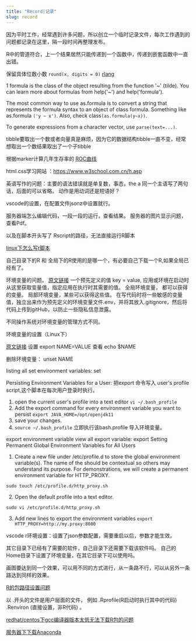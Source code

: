 ```yaml
---
title: "Record|记录"
slug: record
---
```


因为平时工作，经常遇到许多问题，所以创立一个临时记录文件，每次工作遇到的问题都记录在这里，隔一段时间再整理发布。

R中的管道符合，上一个结果居然只能传递到一个函数中，传递到嵌套函数中一直出错。

保留具体位数小数
`round(x, digits = 0)`
[rlang](https://r-lang.com/r-round/)


1
 formula is the class of the object resulting from the function '~' (tilde). You can learn more about formulas from help('~') and help('formula').

The most common way to use as.formula is to convert a string that represents the formula syntax to an object of class formula. Something like as.formula `('y ~ x')`. Also, check class`(as.formula(y~x))`.

To generate expressions from a character vector, use `parse(text=...)`.

tibble要取出一个数或者向量真是麻烦，因为它的数据结构tibble一直不变，经常想取出一个数结果取出了一个子tibble

根据marker计算几年生存率的 [ROC曲线](https://rpubs.com/IL2/513264)

html.css学习网站 ：https://www.w3school.com.cn/h.asp

英语写作的问题：主要的语法错误就是单复数，事态，the a
同一个主语写了两句话，后面的可以省略。
动作是用动词还是短语好？


vscode的设置，在配置文件jsonz中设置就行。


服务器端怎么编辑代码，一段一段的运行，查看结果。
服务器的图片显示问题，查看Pdf。

以及在脚本开头写了 Rscript的路径，无法直接运行R脚本

[linux下怎么写r脚本](http://www.cureffi.org/2014/01/15/running-r-batch-mode-linux/)

自己目录下的R 和 全局下的R使用的是哪一个，有必要自己下载一个R,如果全局已经有了。


环境变量的问题。 
[原文链接](https://medium.com/chingu/an-introduction-to-environment-variables-and-how-to-use-them-f602f66d15fa)
一个预先定义的值 key = value, 应用或环境在启动时从这里获取变量值，指定应用在执行时其需要的值。
全局环境变量， 都可以获得的变量。 局部环境变量，某些可以获得这些值。
在写代码时将一些敏感的变量值，独立出来作为预先定义的环境变量文件.env，并将其放入.gitignore，然后将代码上传到gitHub，以防止一些隐私信息泄露。

不同操作系统对环境变量的管理方式不同。

环境变量的设置（Linux下）

[原文链接](https://www.serverlab.ca/tutorials/linux/administration-linux/how-to-set-environment-variables-in-linux/)
设置
export NAME=VALUE
查看 echo $NAME

删除环境变量： unset NAME

listing all set environment variables: set


Persisting Environment Variables for a User: 
把export 命令写入 user's profile script,这个脚本在每次用户登录时执行。

1. open the current user's profile into a text editor
`vi ~/.bash_profile`
2. Add the export command for every environment variable you want to persist
`export JAVA_HOME=/opt/openjdk11`
3. save your changes.
4. `source ~/.bash_profile` 立即执行该bash.profile 导入环境变量。

export environment variable 
view all export variable: export 
Setting Permanent Global Environment Variables for All Users
1. Create a new file under /etc/profile.d to store the global environment variable(s). The name of the should be contextual so others may understand its purpose. For demonstrations, we will create a permanent environment variable for HTTP_PROXY.

`sudo touch /etc/profile.d/http_proxy.sh`

2. Open the default profile into a text editor.

`sudo vi /etc/profile.d/http_proxy.sh`

3. Add new lines to export the environment variables
`export HTTP_PROXY=http://my.proxy:8080`


vscode r环境设置：设置了json参数配置，需要重启以后，参数才能生效。

其它目录下已经有了需要的软件，自己目录下还需要下载该软件吗。
自己的Home目录下设置了环境变量，在其它目录下可以使用吗。

画图要达到同一个效果，可以用不同的方式进行，从一条路不行，可以从另外一条路达到同样的效果。

[R的包路径设置问题](https://www.r-bloggers.com/2020/10/customizing-your-package-library-location/)

以 .开头的文件是用户层面的文件， 例如 .Rprofile(R启动时执行其中的代码) .Renviron (直接设置，非R代码) 。


[redhat/centos下gcc编译器版本太低无法下载R包的问题](https://shixiangwang.github.io/blog/use-new-gcc-on-centos-for-r/)

[服务器下下载Anaconda](https://developpaper.com/how-to-install-anaconda-on-a-linux-server-super-detailed/)